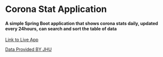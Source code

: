# Corona Stat Application

#### A simple Spring Boot application that shows corona stats daily, updated every 24hours, can search and sort the table of data

[Link to Live App](https://corona-daily.herokuapp.com)


[Data Provided BY JHU](https://github.com/CSEGISandDAta)
